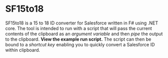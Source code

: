 # SF15to18

SF15to18 is a 15 to 18 ID converter for Salesforce written in F# using .NET core. The tool is intended to run with a script that will pass the current contents of the clipboard as an *argument variable* and then *pipe* the output to the clipboard. **View the example run script.** The script can then be bound to a *shortcut key* enabling you to quickly convert a Salesforce ID within clipboard.
